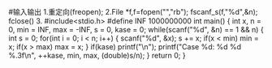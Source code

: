 #输入输出
1.重定向(freopen);         2.File *f,f=fopen("","rb"); fscanf_s(f,"%d",&n);  fclose()
3.
      #include<stdio.h>
      #define INF 1000000000
      int main()
      {
      int x, n = 0, min = INF, max = -INF, s = 0, kase = 0;
      while(scanf("%d", &n) == 1 && n)
      {
      int s = 0;
      for(int i = 0; i < n; i++) {
      scanf("%d", &x);
      s += x;
      if(x < min) min = x;
      if(x > max) max = x;
      }
      if(kase) printf("\n");
      printf("Case %d: %d %d %.3f\n", ++kase, min, max, (double)s/n);
      }
      return 0;
      }
